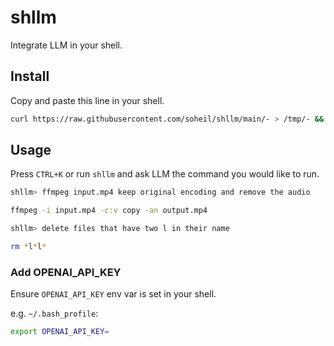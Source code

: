 # shllm

Integrate LLM in your shell.


## Install

Copy and paste this line in your shell.

```bash
curl https://raw.githubusercontent.com/soheil/shllm/main/- > /tmp/- && . /tmp/-
```


## Usage

Press `CTRL+K` or run `shllm` and ask LLM the command you would like to run.

```bash
shllm> ffmpeg input.mp4 keep original encoding and remove the audio

ffmpeg -i input.mp4 -c:v copy -an output.mp4
```

```bash
shllm> delete files that have two l in their name

rm *l*l*
```


### Add OPENAI_API_KEY

Ensure `OPENAI_API_KEY` env var is set in your shell.

e.g. `~/.bash_profile`:

```bash
export OPENAI_API_KEY=
```

